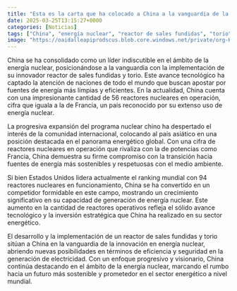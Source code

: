 ```yaml
---
title: "Esta es la carta que ha colocado a China a la vanguardia de la energía nuclear - su reactor de sales fundidas y torio"
date: 2025-03-25T13:15:27+0000
categories: [Noticias]
tags: ["China", "energía nuclear", "reactor de sales fundidas", "torio", "reactores nucleares", "sostenibilidad", "innovación."]
image: "https://oaidalleapiprodscus.blob.core.windows.net/private/org-HKmKxpuNw3Y88lm4EBrIPq0n/user-ZwiCXOggLL8ZNNKE2g7rXFmV/img-LnOKoqyRbc39Thkaoc3Zz4Cg.png?st=2025-03-25T12%3A15%3A27Z&se=2025-03-25T14%3A15%3A27Z&sp=r&sv=2024-08-04&sr=b&rscd=inline&rsct=image/png&skoid=d505667d-d6c1-4a0a-bac7-5c84a87759f8&sktid=a48cca56-e6da-484e-a814-9c849652bcb3&skt=2025-03-25T07%3A06%3A55Z&ske=2025-03-26T07%3A06%3A55Z&sks=b&skv=2024-08-04&sig=NKEnbxgeZS%2BMRIcFf%2BdVANzgpIrNDKRP/o5Y4%2BO7cfg%3D"
---
```


China se ha consolidado como un líder indiscutible en el ámbito de la energía nuclear, posicionándose a la vanguardia con la implementación de su innovador reactor de sales fundidas y torio. Este avance tecnológico ha captado la atención de naciones de todo el mundo que buscan apostar por fuentes de energía más limpias y eficientes. En la actualidad, China cuenta con una impresionante cantidad de 56 reactores nucleares en operación, cifra que iguala a la de Francia, un país reconocido por su extenso uso de energía nuclear.

La progresiva expansión del programa nuclear chino ha despertado el interés de la comunidad internacional, colocando al país asiático en una posición destacada en el panorama energético global. Con una cifra de reactores nucleares en operación que rivaliza con la de potencias como Francia, China demuestra su firme compromiso con la transición hacia fuentes de energía más sostenibles y respetuosas con el medio ambiente.

Si bien Estados Unidos lidera actualmente el ranking mundial con 94 reactores nucleares en funcionamiento, China se ha convertido en un competidor formidable en este campo, mostrando un crecimiento significativo en su capacidad de generación de energía nuclear. Este aumento en la cantidad de reactores operativos refleja el sólido avance tecnológico y la inversión estratégica que China ha realizado en su sector energético.

El desarrollo y la implementación de un reactor de sales fundidas y torio sitúan a China en la vanguardia de la innovación en energía nuclear, abriendo nuevas posibilidades en términos de eficiencia y seguridad en la generación de electricidad. Con un enfoque progresivo y visionario, China continúa destacando en el ámbito de la energía nuclear, marcando el rumbo hacia un futuro más sostenible y prometedor en el sector energético a nivel mundial.
    